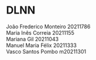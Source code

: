 # DLNN

  João Frederico Monteiro 20211786  
  Maria Inês Correia 20211155  
  Mariana Gil 20211043  
  Manuel Maria Félix 20211333  
  Vasco Santos Pombo m20211301  
